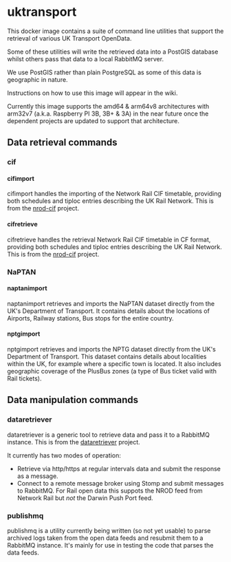# uktransport

This docker image contains a suite of command line utilities that support the retrieval of various UK Transport OpenData.

Some of these utilities will write the retrieved data into a PostGIS database whilst others pass that data to a local RabbitMQ server.

We use PostGIS rather than plain PostgreSQL as some of this data is geographic in nature.

Instructions on how to use this image will appear in the wiki.

Currently this image supports the amd64 & arm64v8 architectures with arm32v7 (a.k.a. Raspberry PI 3B, 3B+ & 3A) in the near future once the dependent projects are updated to support that architecture.

## Data retrieval commands

### cif
#### cifimport
cifimport handles the importing of the Network Rail CIF timetable, providing both schedules and tiploc
entries describing the UK Rail Network. This is from the [nrod-cif](https://github.com/peter-mount/nrod-cif) project.

#### cifretrieve
cifretrieve handles the retrieval Network Rail CIF timetable in CF format, providing both schedules and tiploc
entries describing the UK Rail Network. This is from the [nrod-cif](https://github.com/peter-mount/nrod-cif) project.

### NaPTAN
#### naptanimport
naptanimport retrieves and imports the NaPTAN dataset directly from the UK's Department of Transport.
It contains details about the locations of Airports, Railway stations, Bus stops for the entire country.

#### nptgimport
nptgimport retrieves and imports the NPTG dataset directly from the UK's Department of Transport.
This dataset contains details about localities within the UK, for example where a specific town is located.
It also includes geographic coverage of the  PlusBus zones (a type of Bus ticket valid with Rail tickets).

## Data manipulation commands

### dataretriever

dataretriever is a generic tool to retrieve data and pass it to a RabbitMQ instance.
This is from the [dataretriever](https://github.com/peter-mount/dataretriever) project.

It currently has two modes of operation:
* Retrieve via http/https at regular intervals data and submit the response as a message.
* Connect to a remote message broker using Stomp and submit messages to RabbitMQ. For Rail open data this suppots the NROD feed from Network Rail but *not* the Darwin Push Port feed.

### publishmq

publishmq is a utility currently being written (so not yet usable) to parse archived logs taken from the open data feeds and resubmit them to a RabbitMQ instance. It's mainly for use in testing the code that parses the data feeds.
